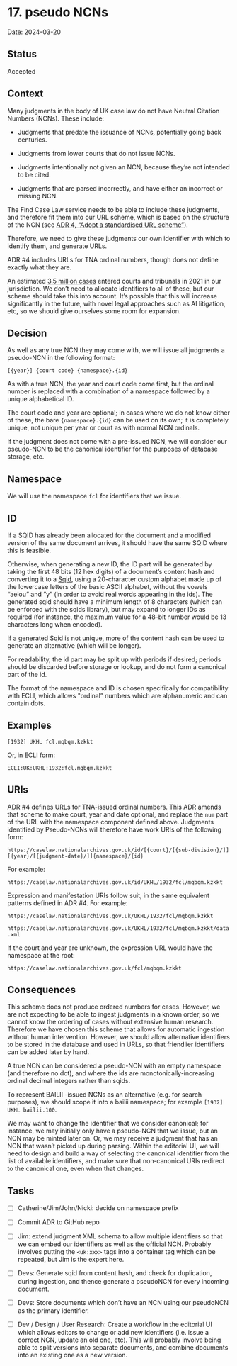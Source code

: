 # 17. pseudo NCNs

Date: 2024-03-20

## Status

Accepted

## Context

Many judgments in the body of UK case law do not have Neutral Citation Numbers (NCNs). These include:

- Judgments that predate the issuance of NCNs, potentially going back centuries.

- Judgments from lower courts that do not issue NCNs.

- Judgments intentionally not given an NCN, because they’re not intended to be cited.

- Judgments that are parsed incorrectly, and have either an incorrect or missing NCN.

The Find Case Law service needs to be able to include these judgments, and therefore fit them into our URL scheme, which is based on the structure of the NCN (see [ADR 4, “Adopt a standardised URL scheme”](https://github.com/nationalarchives/ds-find-caselaw-docs/blob/main/doc/adr/0004-adopt-a-standardised-url-scheme.md)).

Therefore, we need to give these judgments our own identifier with which to identify them, and generate URLs.

ADR #4 includes URLs for TNA ordinal numbers, though does not define exactly what they are.

An estimated [3.5 million cases](https://commonslibrary.parliament.uk/research-briefings/cbp-8372/) entered courts and tribunals in 2021 in our jurisdiction. We don’t need to allocate identifiers to all of these, but our scheme should take this into account. It’s possible that this will increase significantly in the future, with novel legal approaches such as AI litigation, etc, so we should give ourselves some room for expansion.

## Decision

As well as any true NCN they may come with, we will issue all judgments a pseudo-NCN in the following format:

`[{year}] {court code} {namespace}.{id}`

As with a true NCN, the year and court code come first, but the ordinal number is replaced with a combination of a namespace followed by a unique alphabetical ID.

The court code and year are optional; in cases where we do not know either of these, the bare `{namespace}.{id}` can be used on its own; it is completely unique, not unique per year or court as with normal NCN ordinals.

If the judgment does not come with a pre-issued NCN, we will consider our pseudo-NCN to be the canonical identifier for the purposes of database storage, etc.

## Namespace

We will use the namespace `fcl` for identifiers that we issue.

## ID

If a SQID has already been allocated for the document and a modified version of the same document arrives, it should have the same SQID where this is feasible.

Otherwise, when generating a new ID, the ID part will be generated by taking the first 48 bits (12 hex digits) of a document’s content hash and converting it to a [Sqid](https://sqids.org/), using a 20-character custom alphabet made up of the lowercase letters of the basic ASCII alphabet, without the vowels “aeiou” and ”y” (in order to avoid real words appearing in the ids). The generated sqid should have a minimum length of 8 characters (which can be enforced with the sqids library), but may expand to longer IDs as required (for instance, the maximum value for a 48-bit number would be 13 characters long when encoded).

If a generated Sqid is not unique, more of the content hash can be used to generate an alternative (which will be longer).

For readability, the id part may be split up with periods if desired; periods should be discarded before storage or lookup, and do not form a canonical part of the id.

The format of the namespace and ID is chosen specifically for compatibility with ECLI, which allows "ordinal” numbers which are alphanumeric and can contain dots.

## Examples

`[1932] UKHL fcl.mqbqm.kzkkt`

Or, in ECLI form:

`ECLI:UK:UKHL:1932:fcl.mqbqm.kzkkt`

## URIs

ADR #4 defines URLs for TNA-issued ordinal numbers. This ADR amends that scheme to make court, year and date optional, and replace the `num` part of the URL with the namespace component defined above. Judgments identified by Pseudo-NCNs will therefore have work URIs of the following form:

`https://caselaw.nationalarchives.gov.uk/id/[{court}/[{sub-division}/]][{year}/[{judgment-date}/]]{namespace}/{id}`

For example:

`https://caselaw.nationalarchives.gov.uk/id/UKHL/1932/fcl/mqbqm.kzkkt`

Expression and manifestation URIs follow suit, in the same equivalent patterns defined in ADR #4. For example:

`https://caselaw.nationalarchives.gov.uk/UKHL/1932/fcl/mqbqm.kzkkt`

`https://caselaw.nationalarchives.gov.uk/UKHL/1932/fcl/mqbqm.kzkkt/data.xml`

If the court and year are unknown, the expression URL would have the namespace at the root:

`https://caselaw.nationalarchives.gov.uk/fcl/mqbqm.kzkkt`

## Consequences

This scheme does not produce ordered numbers for cases. However, we are not expecting to be able to ingest judgments in a known order, so we cannot know the ordering of cases without extensive human research. Therefore we have chosen this scheme that allows for automatic ingestion without human intervention. However, we should allow alternative identifiers to be stored in the database and used in URLs, so that friendlier identifiers can be added later by hand.

A true NCN can be considered a pseudo-NCN with an empty namespace (and therefore no dot), and where the ids are monotonically-increasing ordinal decimal integers rather than sqids.

To represent BAILII -issued NCNs as an alternative (e.g. for search purposes), we should scope it into a bailii namespace; for example `[1932] UKHL bailii.100`.

We may want to change the identifier that we consider canonical; for instance, we may initially only have a pseudo-NCN that we issue, but an NCN may be minted later on. Or, we may receive a judgment that has an NCN that wasn’t picked up during parsing. Within the editorial UI, we will need to design and build a way of selecting the canonical identifier from the list of available identifiers, and make sure that non-canonical URIs redirect to the canonical one, even when that changes.

## Tasks

- [ ] Catherine/Jim/John/Nicki: decide on namespace prefix

- [ ] Commit ADR to GitHub repo

- [ ] Jim: extend judgment XML schema to allow multiple identifiers so that we can embed our identifiers as well as the official NCN. Probably involves putting the `<uk:xxx>` tags into a container tag which can be repeated, but Jim is the expert here.

- [ ] Devs: Generate sqid from content hash, and check for duplication, during ingestion, and thence generate a pseudoNCN for every incoming document.

- [ ] Devs: Store documents which don’t have an NCN using our pseudoNCN as the primary identifier.

- [ ] Dev / Design / User Research: Create a workflow in the editorial UI which allows editors to change or add new identifiers (i.e. issue a correct NCN, update an old one, etc). This will probably involve being able to split versions into separate documents, and combine documents into an existing one as a new version.
